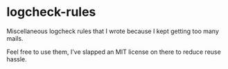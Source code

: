 # logcheck-rules
Miscellaneous logcheck rules that I wrote because I kept getting too many mails.

Feel free to use them, I've slapped an MIT license on there to reduce reuse hassle.
